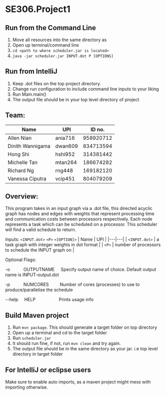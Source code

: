 # SE306.Project1

## Run from the Command Line
1. Move all resources into the same directory as
2. Open up terminal/command line
3. `cd <path to where scheduler.jar is located> `
4. `java -jar scheduler.jar INPUT.dot P [OPTIONS]`

## Run from IntelliJ
1. Keep .dot files on the top project directory.
2. Change run configuration to include command line inputs to your liking
3. Run Main.main()
4. The output file should be in your top level directory of project

## Team:
| Name | UPI  | ID no.  |
|---|---|---|
| Allen Nian | ania716 | 958920712 |
| Dinith Wannigama | dwan609 | 834713594 |
| Hong Shi | hshi952 | 314381442 |
| Michelle Tan | mtan264 | 186674282 |
| Richard Ng | rng448 | 169182120 |
| Vanessa Ciputra | vcip451 | 804079209 |


## Overview:
This program takes in an input graph via a .dot file, this directed acyclic graph has nodes and edges with weights that represent processing time and communication costs between processors respectively. Each node represents a task which can be scheduled on a processor. This scheduler will find a valid schedule to return.

Inputs: `<INPUT.dot>` `<P>` `<[OPTION]>`
| Name | UPI  | 
|---|---|
| `<INPUT.dot>` | a task graph with integer weights in dot format |
| `<P>` | number of processors to schedule the INPUT graph on |

Optional Flags:

-o &nbsp; &nbsp; &nbsp; &nbsp; &nbsp; OUTPUTNAME &nbsp; &nbsp; Specify output name of choice. Default output name is INPUT-output.dot

-p &nbsp; &nbsp; &nbsp; &nbsp; &nbsp; NUMCORES &nbsp; &nbsp; &nbsp; &nbsp; Number of cores (processes) to use to produce/parallelise the schedule

--help &nbsp; &nbsp; HELP  &nbsp; &nbsp; &nbsp; &nbsp; &nbsp; &nbsp; &nbsp; &nbsp; &nbsp; Prints usage info

## Build Maven project

1. Run `mvn package`. This should generate a target folder on top directory
2. Open up a terminal and cd to the target folder
3. Run `scheduler.jar`
4. It should run fine, if not, run `mvn clean` and try again.
5. The output file should be in the same directory as your jar. i.e top level directory in target folder

## For IntelliJ or eclipse users

Make sure to enable auto imports, as a maven project might mess with importing otherwise.

